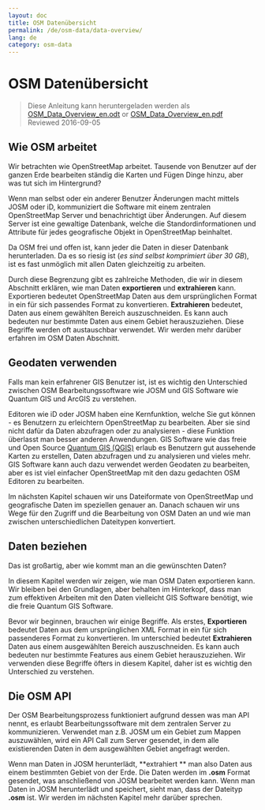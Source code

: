 ```yaml
---
layout: doc
title: OSM Datenübersicht
permalink: /de/osm-data/data-overview/
lang: de
category: osm-data
---
```


OSM Datenübersicht
==================


> Diese Anleitung kann heruntergeladen werden als [OSM_Data_Overview_en.odt](/files/OSM_Data_Overview_en.odt) or [OSM_Data_Overview_en.pdf](/files/OSM_Data_Overview_en.pdf)  
> Reviewed 2016-09-05

<!-- In diesem Abschnitt werden wir betrachten wie OpenStreetMap arbeitet, was und dabei hilft zu verstehen wie die Daten aufgebaut sind und wie wir es am besten nutzen.-->

Wie OSM arbeitet
--------------
Wir betrachten wie OpenStreetMap arbeitet. Tausende von Benutzer auf der ganzen Erde bearbeiten ständig die Karten und Fügen Dinge hinzu, aber was tut sich im Hintergrund?  

Wenn man selbst oder ein anderer Benutzer Änderungen macht mittels JOSM oder iD, kommuniziert die Software mit einem zentralen OpenStreetMap Server und benachrichtigt über Änderungen. Auf diesem Server ist eine gewaltige Datenbank, welche die Standordinformationen und Attribute für jedes geografische Objekt in OpenStreetMap beinhaltet.  

Da OSM frei und offen ist, kann jeder die Daten in dieser Datenbank herunterladen. Da es so riesig ist (*es sind selbst komprimiert über 30 GB*), ist es fast unmöglich mit allen Daten gleichzeitig zu arbeiten.  

Durch diese Begrenzung gibt es zahlreiche Methoden, die wir in diesem Abschnitt erklären, wie man Daten **exportieren** und **extrahieren** kann. Exportieren bedeutet OpenStreetMap Daten aus dem ursprünglichen Format in ein für sich passendes Format zu konvertieren. **Extrahieren** bedeutet, Daten aus einem gewählten Bereich auszuschneiden. Es kann auch bedeuten nur bestimmte Daten aus einem Gebiet herauszuziehen. Diese Begriffe werden oft austauschbar verwendet. Wir werden mehr darüber erfahren im OSM Daten Abschnitt.  

Geodaten verwenden
--------------
Falls man kein erfahrener GIS Benutzer ist, ist es wichtig den Unterschied zwischen OSM Bearbeitungssoftware wie JOSM und GIS Software wie Quantum GIS und ArcGIS zu verstehen.  

Editoren wie iD oder JOSM haben eine Kernfunktion, welche Sie gut können - es Benutzern zu erleichtern OpenStreetMap zu bearbeiten. Aber sie sind nicht dafür da Daten abzufragen oder zu analysieren - 
diese Funktion überlasst man besser anderen Anwendungen. GIS Software wie das freie und Open Source [Quantum GIS (QGIS)](http://www.qgis.org) erlaub es Benutzern gut aussehende Karten zu erstellen, Daten abzufragen und zu analysieren und vieles mehr. GIS Software kann auch dazu verwendet werden Geodaten zu bearbeiten, aber es ist viel einfacher OpenStreetMap mit den dazu gedachten OSM Editoren zu bearbeiten.  

Im nächsten Kapitel schauen wir uns Dateiformate von OpenStreetMap und geografische Daten im speziellen genauer an. Danach schauen wir uns Wege für den Zugriff und die Bearbeitung von OSM Daten an und wie man zwischen unterschiedlichen Dateitypen konvertiert.  


Daten beziehen
-----------------

Das ist großartig, aber wie kommt man an die gewünschten Daten?  

In diesem Kapitel werden wir zeigen, wie man OSM Daten exportieren kann. Wir bleiben bei den Grundlagen, aber behalten im Hinterkopf, dass man zum effektiven Arbeiten mit den Daten vielleicht GIS Software benötigt,
wie die freie Quantum GIS Software.  

Bevor wir beginnen, brauchen wir einige Begriffe. Als erstes, **Exportieren** bedeutet Daten aus dem ursprünglichen XML Format in ein für sich passenderes Format zu konvertieren. Im unterschied bedeutet **Extrahieren** Daten aus einem ausgewählten Bereich auszuschneiden. Es kann auch bedeuten nur bestimmte Features aus einem Gebiet herauszuziehen. Wir verwenden diese Begriffe öfters in diesem Kapitel, daher ist es wichtig den Unterschied zu verstehen.  

Die OSM API
------------
Der OSM Bearbeitungsprozess funktioniert aufgrund dessen was man API nennt, es erlaubt Bearbeitungssoftware mit dem zentralen Server zu kommunizieren. Verwendet man z.B. JOSM um ein Gebiet zum Mappen auszuwählen, wird ein API Call zum Server gesendet, in dem alle existierenden Daten in dem ausgewählten Gebiet angefragt werden.  

Wenn man Daten in JOSM herunterlädt, **extrahiert ** man also Daten aus einem bestimmten Gebiet von der Erde. Die Daten werden im **.osm** Format gesendet, was anschließend von JOSM bearbeitet werden kann. Wenn man Daten in JOSM herunterlädt und speichert, sieht man, dass der Dateityp **.osm** ist.  Wir werden im nächsten Kapitel mehr darüber sprechen.  
